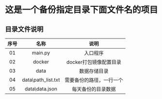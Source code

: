 # 这是一个备份指定目录下面文件名的项目

## 目录文件说明
序号|名称|说明
:--:|:--:|:--:
01|main.py|入口程序
02|docker|docker打包镜像配置目录
03|data|数据存储目录
04|data\path_list.txt|需要备份的路径，一行一个
05|data\data.json|每天备份的目录数据